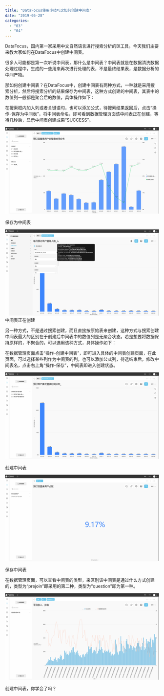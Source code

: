 ```yaml
---
title: "DataFocus使用小技巧之如何创建中间表"
date: "2019-05-28"
categories: 
  - "03"
  - "04"
---
```


DataFocus，国内第一家采用中文自然语言进行搜索分析的BI工具。今天我们主要来教大家如何在DataFocus中创建中间表。

很多人可能都是第一次听说中间表，那什么是中间表？中间表就是在数据清洗数据处理过程中，生成的一些用来再次进行处理的表，不是最终结果表，是数据分析的中间产物。

那如何创建中间表？在DataFocus中，创建中间表有两种方式，一种就是采用搜索分析，然后将搜索分析的结果保存为中间表，这种方式创建的中间表，其表中的数值列一般都是聚合后的数值，具体操作如下：

在搜索框内加入列或者关键语句，也可以添加公式，待搜索结果返回后，点击“操作-保存为中间表”，将中间表命名，即可看到数据管理页面该中间表正在创建，等待几秒后，显示中间表创建成果“SUCCESS”。

![](images/word-image-129.png)

保存为中间表

![](images/word-image-130.png) 中间表正在创建

另一种方式，不是通过搜索创建，而且直接按原始表来创建，这种方式与搜索创建中间表最大的区别在于创建后中间表中的数值列是无聚合状态。若是想要将数据保持原样的，不聚合的，可以选用该种方式，具体操作如下：

在数据管理页面点击“操作-创建中间表”，即可进入具体的中间表创建页面，在此页面，可以选择某些列作为中间表的列，也可以添加公式列，待选结束后，修改中间表名，点击右上角“操作-保存”，中间表即进入创建状态。

![](images/word-image-131.png)

创建中间表

![](images/word-image-132.png)

保存中间表

在数据管理页面，可以查看中间表的类型，来区别该中间表是通过什么方式创建的，类型为“prejoin”即采用的第二种，类型为“question”即为第一种。

![](images/word-image-134.png)

创建中间表，你学会了吗？
